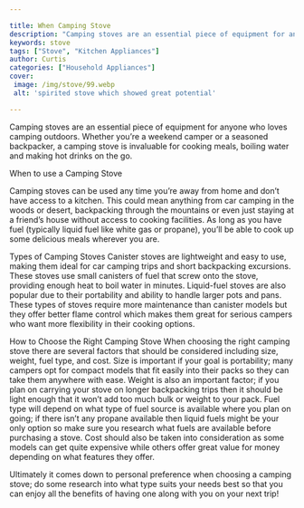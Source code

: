 ```yaml
---

title: When Camping Stove
description: "Camping stoves are an essential piece of equipment for anyone who loves camping outdoors. Whether you’re a weekend camper or a sea...lets find out"
keywords: stove
tags: ["Stove", "Kitchen Appliances"]
author: Curtis
categories: ["Household Appliances"]
cover: 
 image: /img/stove/99.webp
 alt: 'spirited stove which showed great potential'

---
```


Camping stoves are an essential piece of equipment for anyone who loves camping outdoors. Whether you’re a weekend camper or a seasoned backpacker, a camping stove is invaluable for cooking meals, boiling water and making hot drinks on the go.

When to use a Camping Stove

Camping stoves can be used any time you’re away from home and don’t have access to a kitchen. This could mean anything from car camping in the woods or desert, backpacking through the mountains or even just staying at a friend’s house without access to cooking facilities. As long as you have fuel (typically liquid fuel like white gas or propane), you’ll be able to cook up some delicious meals wherever you are. 

Types of Camping Stoves 
Canister stoves are lightweight and easy to use, making them ideal for car camping trips and short backpacking excursions. These stoves use small canisters of fuel that screw onto the stove, providing enough heat to boil water in minutes. Liquid-fuel stoves are also popular due to their portability and ability to handle larger pots and pans. These types of stoves require more maintenance than canister models but they offer better flame control which makes them great for serious campers who want more flexibility in their cooking options. 

How to Choose the Right Camping Stove 
When choosing the right camping stove there are several factors that should be considered including size, weight, fuel type, and cost. Size is important if your goal is portability; many campers opt for compact models that fit easily into their packs so they can take them anywhere with ease. Weight is also an important factor; if you plan on carrying your stove on longer backpacking trips then it should be light enough that it won’t add too much bulk or weight to your pack. Fuel type will depend on what type of fuel source is available where you plan on going; if there isn’t any propane available then liquid fuels might be your only option so make sure you research what fuels are available before purchasing a stove. Cost should also be taken into consideration as some models can get quite expensive while others offer great value for money depending on what features they offer. 

 Ultimately it comes down to personal preference when choosing a camping stove; do some research into what type suits your needs best so that you can enjoy all the benefits of having one along with you on your next trip!
